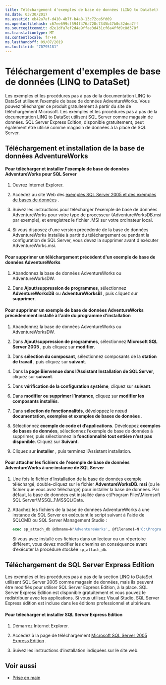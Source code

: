 ```yaml
---
title: Téléchargement d'exemples de base de données (LINQ to DataSet)
ms.date: 03/30/2017
ms.assetid: eb42a7af-d410-4b7f-b4a8-13c72ce6fd09
ms.openlocfilehash: c67ee699cf594f476a728c7345b47b0c32dea7ff
ms.sourcegitcommit: d2e1dfa7ef2d4e9ffae3d431cf6a4ffd9c8d378f
ms.translationtype: MT
ms.contentlocale: fr-FR
ms.lasthandoff: 09/07/2019
ms.locfileid: "70795181"
---
```

# <a name="downloading-sample-databases-linq-to-dataset"></a>Téléchargement d'exemples de base de données (LINQ to DataSet)
Les exemples et les procédures pas à pas de la documentation LINQ to DataSet utilisent l’exemple de base de données AdventureWorks. Vous pouvez télécharger ce produit gratuitement à partir du site de téléchargement Microsoft. Les exemples et les procédures pas à pas de la documentation LINQ to DataSet utilisent SQL Server comme magasin de données. SQL Server Express Edition, disponible gratuitement, peut également être utilisé comme magasin de données à la place de SQL Server.  
  
## <a name="downloading-and-installing-the-adventureworks-database"></a>Téléchargement et installation de la base de données AdventureWorks  
  
#### <a name="to-download-and-install-the-adventureworks-sample-database-for-sql-server"></a>Pour télécharger et installer l'exemple de base de données AdventureWorks pour SQL Server  
  
1. Ouvrez Internet Explorer.  
  
2. Accédez au site Web des [exemples SQL Server 2005 et des exemples de bases de données](https://go.microsoft.com/fwlink/?linkid=31046) .  
  
3. Suivez les instructions pour télécharger l'exemple de base de données AdventureWorks pour votre type de processeur (AdventureWorksDB.msi par exemple), et enregistrez le fichier .MSI sur votre ordinateur local.  
  
4. Si vous disposez d'une version précédente de la base de données AdventureWorks installée à partir du téléchargement ou pendant la configuration de SQL Server, vous devez la supprimer avant d'exécuter AdventureWorks.msi.  
  
#### <a name="to-remove-a-previous-download-of-an-adventureworks-sample-database"></a>Pour supprimer un téléchargement précédent d'un exemple de base de données AdventureWorks  
  
1. Abandonnez la base de données AdventureWorks ou AdventureWorksDW.  
  
2. Dans **Ajout/suppression de programmes**, sélectionnez **AdventureWorksDB** ou **AdventureWorksBI** , puis cliquez sur **supprimer**.  
  
#### <a name="to-remove-an-adventureworks-sample-database-previously-installed-using-setup"></a>Pour supprimer un exemple de base de données AdventureWorks précédemment installé à l'aide du programme d'installation  
  
1. Abandonnez la base de données AdventureWorks ou AdventureWorksDW.  
  
2. Dans **Ajout/suppression de programmes**, sélectionnez **Microsoft SQL Server 2005** , puis cliquez sur **modifier**.  
  
3. Dans **sélection du composant**, sélectionnez composants de la **station de travail** , puis cliquez sur **suivant**.  
  
4. Dans **la page Bienvenue dans l’Assistant Installation de SQL Server**, cliquez sur **suivant**.  
  
5. Dans **vérification de la configuration système**, cliquez sur **suivant**.  
  
6. Dans **modifier ou supprimer l’instance**, cliquez sur **modifier les composants installés**.  
  
7. Dans **sélection de fonctionnalités**, développez le nœud **documentation, exemples et exemples de bases de données** .  
  
8. Sélectionnez **exemple de code et d’applications**. Développez **exemples de bases de données**, sélectionnez l’exemple de base de données à supprimer, puis sélectionnez la **fonctionnalité tout entière n’est pas disponible**. Cliquez sur **Suivant**.  
  
9. Cliquez sur **installer** , puis terminez l’Assistant installation.  
  
#### <a name="to-attach-the-adventureworks-sample-database-files-to-an-instance-of-sql-server"></a>Pour attacher les fichiers de l'exemple de base de données AdventureWorks à une instance de SQL Server  
  
1. Une fois le fichier d’installation de la base de données exemple téléchargé, double-cliquez sur le fichier **AdventureWorksDB. msi** (ou le fichier que vous avez téléchargé) pour installer la base de données. Par défaut, la base de données est installée dans c:\Program Files\Microsoft SQL Server\MSSQL.1\MSSQL\Data.  
  
2. Attachez les fichiers de la base de données AdventureWorks à une instance de SQL Server en exécutant le script suivant à l'aide de SQLCMD ou SQL Server Management Studio :  
  
    ```sql
    exec sp_attach_db @dbname=N'AdventureWorks', @filename1=N'C:\Program Files\Microsoft SQL Server\MSSQL.1\MSSQL\Data\AdventureWorks_Data.mdf', @filename2=N'C:\Program Files\Microsoft SQL Server\MSSQL.1\MSSQL\Data\AdventureWorks_log.ldf'  
    ```  
  
     Si vous avez installé ces fichiers dans un lecteur ou un répertoire différent, vous devez modifier les chemins en conséquence avant d’exécuter la procédure stockée `sp_attach_db`.  
  
## <a name="downloading-sql-server-express-edition"></a>Téléchargement de SQL Server Express Edition  
 Les exemples et les procédures pas à pas de la section LINQ to DataSet utilisent SQL Server 2005 comme magasin de données, mais ils peuvent être modifiés pour utiliser SQL Server Express Edition, à la place. SQL Server Express Edition est disponible gratuitement et vous pouvez le redistribuer avec les applications. Si vous utilisez Visual Studio, SQL Server Express édition est incluse dans les éditions professionnel et ultérieure.  
  
#### <a name="to-download-and-install-sql-server-express-edition"></a>Pour télécharger et installer SQL Server Express Edition  
  
1. Démarrez Internet Explorer.  
  
2. Accédez à la page de téléchargement [Microsoft SQL Server 2005 Express Edition](https://go.microsoft.com/fwlink/?LinkID=31070) .  
  
3. Suivez les instructions d’installation indiquées sur le site web.  
  
## <a name="see-also"></a>Voir aussi

- [Prise en main](getting-started-linq-to-dataset.md)
